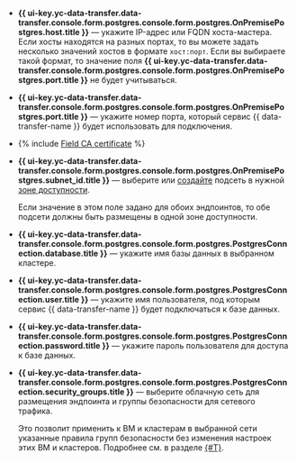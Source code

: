 * **{{ ui-key.yc-data-transfer.data-transfer.console.form.postgres.console.form.postgres.OnPremisePostgres.host.title }}** — укажите IP-адрес или FQDN хоста-мастера. Если хосты находятся на разных портах, то вы можете задать несколько значений хостов в формате `хост:порт`. Если вы выбираете такой формат, то значение поля **{{ ui-key.yc-data-transfer.data-transfer.console.form.postgres.console.form.postgres.OnPremisePostgres.port.title }}** не будет учитываться. 

* **{{ ui-key.yc-data-transfer.data-transfer.console.form.postgres.console.form.postgres.OnPremisePostgres.port.title }}** — укажите номер порта, который сервис {{ data-transfer-name }} будет использовать для подключения.

* {% include [Field CA certificate](../../fields/postgresql/ui/ca-certificate.md) %}
* 
  **{{ ui-key.yc-data-transfer.data-transfer.console.form.postgres.console.form.postgres.OnPremisePostgres.subnet_id.title }}** — выберите или [создайте](../../../../vpc/operations/subnet-create.md) подсеть в нужной [зоне доступности](../../../../overview/concepts/geo-scope.md).


  Если значение в этом поле задано для обоих эндпоинтов, то обе подсети должны быть размещены в одной зоне доступности.

* **{{ ui-key.yc-data-transfer.data-transfer.console.form.postgres.console.form.postgres.PostgresConnection.database.title }}** — укажите имя базы данных в выбранном кластере.

* **{{ ui-key.yc-data-transfer.data-transfer.console.form.postgres.console.form.postgres.PostgresConnection.user.title }}** — укажите имя пользователя, под которым сервис {{ data-transfer-name }} будет подключаться к базе данных.

* **{{ ui-key.yc-data-transfer.data-transfer.console.form.postgres.console.form.postgres.PostgresConnection.password.title }}** — укажите пароль пользователя для доступа к базе данных.

* **{{ ui-key.yc-data-transfer.data-transfer.console.form.postgres.console.form.postgres.PostgresConnection.security_groups.title }}** — выберите облачную сеть для размещения эндпоинта и группы безопасности для сетевого трафика.

  Это позволит применить к ВМ и кластерам в выбранной сети указанные правила групп безопасности без изменения настроек этих ВМ и кластеров. Подробнее см. в разделе [{#T}](../../../../data-transfer/concepts/network.md).

